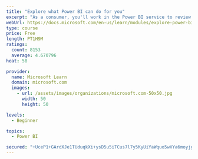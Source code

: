 ```yaml
---
title: "Explore what Power BI can do for you"
excerpt: "As a consumer, you'll work in the Power BI service to review and interact with content that has been shared with you. This module provides the foundational information that you need to work effectively in the Power BI service."
webUrl: https://docs.microsoft.com/en-us/learn/modules/explore-power-bi-service/
type: course
price: Free
length: PT1H9M
ratings:
  count: 8153
  average: 4.670796
heat: 58

provider:
  name: Microsoft Learn
  domain: microsoft.com
  images:
    - url: /assets/images/organizations/microsoft.com-50x50.jpg
      width: 50
      height: 50

levels:
  - Beginner

topics:
  - Power BI

secured: "+UceP1+GArdXJe1TUduqkXi+ysD5u5iTCus7l7y5KyUiYaWquo5wVYa6moyjgFacLab+dii/0kyaG9O5PERb5tUMJq4bL1dCO907B+P2uB592b1YtxqVNwZn8VAQKOnLKhZ+9jNjLk8oZaVDpxB/1QKUkAjSA3Q0KUKCwcugjphllmrp98PlXENEhnewitCsIiu1+S20mJZepI8ECkNlyqlh81AVotk83C8zbqJBM2UZfb5u1p0417NHfgrjFV50OVrMX+WE2SaE+q4NokADtM9TLECfL3A3hxCR/JOaR9F8wyLrZgo6RPv/ICxCfjuIOwMT4MQ6SUVpLMIAjaMbfceDsnjiNFEbYaD3GNmf34kiYx1mgFDrHAR3+D3+WC3qRwLA7Xn+KRbFqcxb5hGdEHCEFDfsMSWaaICCtOUKGNc=;/9RyWrmJUYO0BVvPxm0ehw=="
---
```


